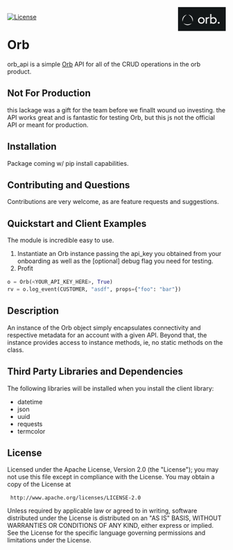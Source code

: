 <img src="icon.png" align="right" />

[![License](https://img.shields.io/badge/License-Apache_2.0-yellowgreen.svg)](https://opensource.org/licenses/Apache-2.0)  


# Orb

orb_api is a simple [Orb](https://www.withorb.com) API for all of the CRUD operations in the orb product.
## Not For Production
this lackage was a gift for the team before we finallt wound uo investing.  the API works great and is fantastic for testing Orb, but this js not the official API or meant for production. 
## Installation
Package coming w/ pip install capabilities.

## Contributing and Questions
Contributions are very welcome, as are feature requests and suggestions.

## Quickstart and Client Examples

The module is incredible easy to use. 
1. Instantiate an Orb instance passing the api_key you obtained from your onboarding as well as the [optional] debug flag you need for testing.
2. Profit
```python
o = Orb(<YOUR_API_KEY_HERE>, True)
rv = o.log_event(CUSTOMER, "asdf", props={"foo": "bar"})
```

## Description
An instance of the Orb object simply encapsulates connectivity and respective metadata for an account with a given API.  Beyond that, the instance provides access to instance methods, ie, no static methods on the class. 

## Third Party Libraries and Dependencies

The following libraries will be installed when you install the client library:
* datetime
* json
* uuid
* requests
* termcolor 

## License
Licensed under the Apache License, Version 2.0 (the "License");
you may not use this file except in compliance with the License.
You may obtain a copy of the License at

     http://www.apache.org/licenses/LICENSE-2.0

Unless required by applicable law or agreed to in writing, software
distributed under the License is distributed on an "AS IS" BASIS,
WITHOUT WARRANTIES OR CONDITIONS OF ANY KIND, either express or implied.
See the License for the specific language governing permissions and
limitations under the License.
